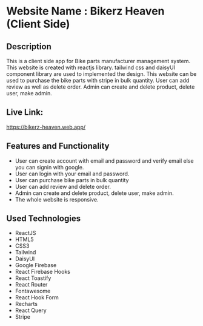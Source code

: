 # Website Name : Bikerz Heaven (Client Side)

## Description

This is a client side app for Bike parts manufacturer management system. This website is created with reactjs library. tailwind css and daisyUI component library are used to implemented the design. This website can be used to purchase the bike parts with stripe in bulk quantity. User can add review as well as delete order. Admin can create and delete product, delete user, make admin.

## Live Link:

https://bikerz-heaven.web.app/

## Features and Functionality

- User can create account with email and password and verify email else you can signin with google.
- User can login with your email and password.
- User can purchase bike parts in bulk quantity
- User can add review and delete order.
- Admin can create and delete product, delete user, make admin.
- The whole website is responsive.

## Used Technologies

- ReactJS
- HTML5
- CSS3
- Tailwind
- DaisyUI
- Google Firebase
- React Firebase Hooks
- React Toastify
- React Router
- Fontawesome
- React Hook Form
- Recharts
- React Query
- Stripe
